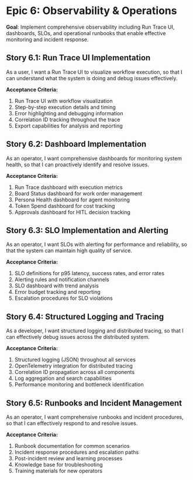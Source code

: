 # Epic 6: Observability & Operations

**Goal**: Implement comprehensive observability including Run Trace UI, dashboards, SLOs, and operational runbooks that enable effective monitoring and incident response.

## Story 6.1: Run Trace UI Implementation
As a user,
I want a Run Trace UI to visualize workflow execution,
so that I can understand what the system is doing and debug issues effectively.

**Acceptance Criteria:**
1. Run Trace UI with workflow visualization
2. Step-by-step execution details and timing
3. Error highlighting and debugging information
4. Correlation ID tracking throughout the trace
5. Export capabilities for analysis and reporting

## Story 6.2: Dashboard Implementation
As an operator,
I want comprehensive dashboards for monitoring system health,
so that I can proactively identify and resolve issues.

**Acceptance Criteria:**
1. Run Trace dashboard with execution metrics
2. Board Status dashboard for work order management
3. Persona Health dashboard for agent monitoring
4. Token Spend dashboard for cost tracking
5. Approvals dashboard for HITL decision tracking

## Story 6.3: SLO Implementation and Alerting
As an operator,
I want SLOs with alerting for performance and reliability,
so that the system can maintain high quality of service.

**Acceptance Criteria:**
1. SLO definitions for p95 latency, success rates, and error rates
2. Alerting rules and notification channels
3. SLO dashboard with trend analysis
4. Error budget tracking and reporting
5. Escalation procedures for SLO violations

## Story 6.4: Structured Logging and Tracing
As a developer,
I want structured logging and distributed tracing,
so that I can effectively debug issues across the distributed system.

**Acceptance Criteria:**
1. Structured logging (JSON) throughout all services
2. OpenTelemetry integration for distributed tracing
3. Correlation ID propagation across all components
4. Log aggregation and search capabilities
5. Performance monitoring and bottleneck identification

## Story 6.5: Runbooks and Incident Management
As an operator,
I want comprehensive runbooks and incident procedures,
so that I can effectively respond to and resolve issues.

**Acceptance Criteria:**
1. Runbook documentation for common scenarios
2. Incident response procedures and escalation paths
3. Post-incident review and learning processes
4. Knowledge base for troubleshooting
5. Training materials for new operators
